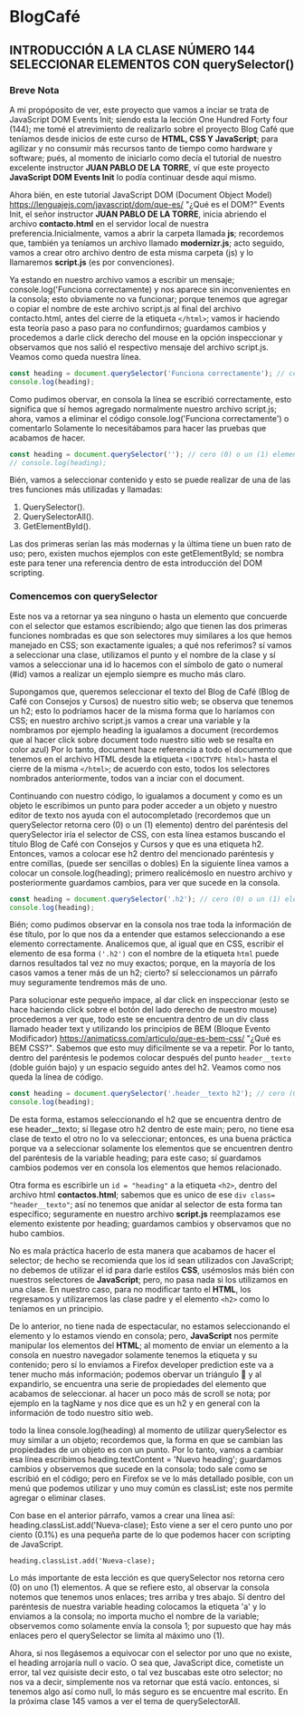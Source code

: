 # BlogCafé

## INTRODUCCIÓN A LA CLASE NÚMERO 144 SELECCIONAR ELEMENTOS CON querySelector()

### Breve Nota

A mi propóposito de ver, este proyecto que vamos a inciar se trata de JavaScript DOM Events Init; siendo esta la lección One Hundred Forty four (144); me tomé el atrevimiento de realizarlo sobre el proyecto Blog Café  que teníamos desde inicios de este curso de **HTML, CSS Y JavaScript**; para agilizar y no consumir más recursos tanto de tiempo como hardware y software; pués, al momento de iniciarlo como decía el tutorial de nuestro excelente instructor **JUAN PABLO DE LA TORRE**, ví que este proyecto **JavaScript DOM Events Init** lo podía continuar desde aquí mismo.

Ahora bién, en este tutorial JavaScript DOM (Document Object Model) <https://lenguajejs.com/javascript/dom/que-es/> "¿Qué es el DOM?" Events Init, el señor instructor **JUAN PABLO DE LA TORRE**, inicia abriendo el archivo **contacto.html** en el servidor local de nuestra preferencia.Inicialmente, vamos a abrir la carpeta llamada **js**; recordemos que, también ya teníamos un archivo llamado **modernizr.js**; acto seguido, vamos a crear otro archivo dentro de esta misma carpeta (js) y lo llamaremos **script.js** (es por convenciones).

Ya estando en nuestro archivo vamos a escribir un mensaje; console.log('Funciona correctamente) y nos aparece sin inconvenientes en la consola; esto obviamente no va funcionar; porque tenemos que agregar o copiar el nombre de este archivo script.js al final del archivo contacto.html, antes del cierre de la etiqueta `</html>`; vamos ir haciendo esta teoría paso a paso para no confundirnos; guardamos cambios y procedemos a darle click derecho del mouse en la opción inspeccionar y observamos que nos salió el respectivo mensaje del archivo script.js. Veamos como queda nuestra línea.

```JavaScript
const heading = document.querySelector('Funciona correctamente'); // cero (0) o un (1) elemento
console.log(heading);
```

Como pudimos obervar, en consola la línea se escribió correctamente, esto significa que sí hemos agregado normalmente nuestro archivo script.js; ahora, vamos a eliminar el código console.log('Funciona correctamente') o comentarlo Solamente lo necesitábamos para hacer las pruebas que acabamos de hacer.

```JavaScript
const heading = document.querySelector(''); // cero (0) o un (1) elemento
// console.log(heading);
```

Bién, vamos a seleccionar contenido y esto se puede realizar de una de las tres funciones más utilizadas y llamadas:

1. QuerySelector().
2. QuerySelectorAll().
3. GetElementById().

Las dos primeras serían las más modernas y la última tiene un buen rato de uso; pero, existen muchos ejemplos con este getElementById; se nombra este para tener una referencia dentro de esta introducción del DOM scripting.

### Comencemos con querySelector

Este nos va a retornar ya sea ninguno o hasta un elemento que concuerde con el selector que estamos escribiendo; algo que tienen las dos primeras funciones nombradas es que son selectores muy similares a los que hemos manejado en CSS; son exactamente iguales; a qué nos referimos? sí vamos a seleccionar una clase, utilizamos el punto y el nombre de la clase y sí vamos a seleccionar una id lo hacemos con el símbolo de gato o numeral (#id) vamos a realizar un ejemplo siempre es mucho más claro.

Supongamos que, queremos seleccionar el texto del Blog de Café (Blog de Café con Consejos y Cursos) de nuestro sitio web; se observa que tenemos un h2; esto lo podríamos hacer de la misma forma que lo haríamos con CSS; en nuestro archivo script.js vamos a crear una variable y la nombramos por ejemplo heading la igualamos a document (recordemos que al hacer click sobre document todo nuestro sitio web se resalta en color azul) Por lo tanto, document hace referencia a todo el documento que tenemos en el archivo HTML desde la etiqueta `<!DOCTYPE html>` hasta el cierre de la misma `</html>`; de acuerdo con esto, todos los selectores nombrados anteriormente, todos van a inciar con el document.  

Continuando con nuestro código, lo igualamos a document y como es un objeto le escribimos un punto para poder acceder a un objeto y nuestro editor de texto nos ayuda con el autocompletado (recordemos que un querySelector retorna cero (0) o un (1) elemento) dentro del paréntesis del querySelector iría el selector de CSS, con esta línea estamos buscando el título Blog de Café con Consejos y Cursos y que es una etiqueta h2. Entonces, vamos a colocar ese h2 dentro del mencionado paréntesis y entre comillas, (puede ser sencillas o dobles) En la siguiente línea vamos a colocar un console.log(heading); primero realicémoslo en nuestro archivo y posteriormente guardamos cambios, para ver que sucede en la consola.

```JavaScript
const heading = document.querySelector('.h2'); // cero (0) o un (1) elemento
console.log(heading);
```

Bién; como pudimos observar en la consola nos trae toda la información de ése título, por lo que nos da a entender que estamos seleccionando a ese elemento correctamente. Analicemos que, al igual que en CSS, escribir el elemento de esa forma `('.h2')` con el nombre de la etiqueta `html` puede darnos resultados tal vez no muy exactos; porque, en la mayoría de los casos vamos a tener más de un h2; cierto? sí seleccionamos un párrafo muy seguramente tendremos más de uno.

Para solucionar este pequeño impace, al dar click en inspeccionar (esto se hace haciendo click sobre el botón del lado derecho de nuestro mouse) procedemos a ver que, todo este se encuentra dentro de un div class llamado header text y utilizando los principios de BEM (Bloque Evento Modificador) <https://animaticss.com/articulo/que-es-bem-css/> "¿Qué es BEM CSS?". Sabemos que esto muy dificilmente se va a repetir. Por lo tanto, dentro del paréntesis le podemos colocar después del punto `header__texto` (doble guión bajo) y un espacio seguido antes del h2. Veamos como nos queda la línea de código.

```JavaScript
const heading = document.querySelector('.header__texto h2'); // cero (0) o un (1) elemento
console.log(heading);
```

De esta forma, estamos seleccionando el h2 que se encuentra dentro de ese header__texto; sí llegase otro h2 dentro de este main; pero, no tiene esa clase de texto el otro no lo va seleccionar; entonces, es una buena práctica porque va a seleccionar solamente los elementos que se encuentren dentro del paréntesis de la variable heading; para este caso; sí guardamos cambios podemos ver en consola los elementos que hemos relacionado.

Otra forma es escribirle un `id = "heading"` a la etiqueta `<h2>`, dentro del archivo html **contactos.html**; sabemos que es unico de ese `div class= "header__texto"`; así no tenemos que anidar al selector de esta forma tan específico; seguramente en nuestro archivo **script.js** reemplazamos ese elemento existente por heading; guardamos cambios y observamos que no hubo cambios.

No es mala práctica hacerlo de esta manera que acabamos de hacer el selector; de hecho se recomienda que los id sean utilizados con JavaScript; no debemos de utilizar el id para darle estilos **CSS**, usémoslos más bién con nuestros selectores de **JavaScript**; pero, no pasa nada si los utilizamos en una clase. En nuestro caso, para no modificar tanto el **HTML**, los regresamos y utilizaremos las clase padre y el elemento `<h2>` como lo teníamos en un principio.

De lo anterior, no tiene nada de espectacular, no estamos seleccionando el elemento y lo estamos viendo en consola; pero,
**JavaScript** nos permite manipular los elementos del **HTML**; al momento de enviar un elemento a la consola en nuestro navegador solamente tenemos la etiqueta y su contenido; pero sí lo enviamos a Firefox developer prediction este va a tener mucho más información; podemos obervar un triángulo :small_red_triangle_down: y al expandirlo, se encuentra una serie de propiedades del elemento que acabamos de seleccionar. al hacer un poco más de scroll se nota; por ejemplo en la tagName y nos dice  que es un h2 y en general con la información de todo nuestro sitio web.

todo la línea console.log(heading) al momento de utilizar querySelector es muy similar a un objeto; recordemos que, la forma en que se cambian las propiedades de un objeto es con un punto. Por lo tanto, vamos a cambiar esa línea escribimos heading.textContent = 'Nuevo heading'; guardamos cambios y observemos que sucede en la consola; todo sale como se escribió en el código; pero en Firefox se ve lo más detallado posible, con un menú que podemos utilizar y uno muy común es classList; este nos permite agregar o eliminar clases.

Con base en el anterior párrafo, vamos a crear una línea así: heading.classList.add('Nueva-clase); Esto viene a ser el
cero punto uno por ciento (0.1%) es una pequeña parte de lo que podemos hacer con scripting de JavaScript.

`heading.classList.add('Nueva-clase);`

Lo más importante de esta lección es que querySelector nos retorna cero (0) on uno (1) elementos. A que se refiere esto, al observar la consola notemos que tenemos unos enlaces; tres arriba y tres abajo. Sí dentro del paréntesis de nuestra variable heading colocamos la etiqueta 'a' y lo enviamos a la consola; no importa mucho el nombre de la variable; observemos como solamente envía la consola 1; por supuesto que hay más enlaces pero el querySelector se limita al máximo uno (1).

Ahora, si nos llegásemos a equivocar con el selector por uno que no existe, el heading arrojaría null o vacío. O sea que, JavaScript dice, cometiste un error, tal vez quisiste decir esto, o tal vez buscabas este otro selector; no nos va a decir, simplemente nos va retornar que está vacío. entonces, si tenemos algo así como null, lo más seguro es se encuentre mal escrito. En la próxima clase 145 vamos a ver el tema de querySelectorAll.
